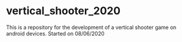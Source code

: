 # vertical_shooter_2020
This is a repository for the development of a vertical shooter game on android devices. Started on 08/06/2020
